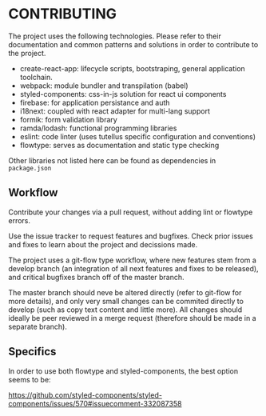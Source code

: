 # CONTRIBUTING
The project uses the following technologies. Please refer to their documentation
and common patterns and solutions in order to contribute to the project.

- create-react-app: lifecycle scripts, bootstraping, general application toolchain.
- webpack: module bundler and transpilation (babel)
- styled-components: css-in-js solution for react ui components
- firebase: for application persistance and auth
- i18next: coupled with react adapter for multi-lang support
- formik: form validation library
- ramda/lodash: functional programming libraries
- eslint: code linter (uses tutellus specific configuration and conventions)
- flowtype: serves as documentation and static type checking

Other libraries not listed here can be found as dependencies in `package.json`

## Workflow
Contribute your changes via a pull request, without adding lint or flowtype
errors.

Use the issue tracker to request features and bugfixes. Check prior issues and
fixes to learn about the project and decissions made.

The project uses a git-flow type workflow, where new features stem from a develop
branch (an integration of all next features and fixes to be released), and critical
bugfixes branch off of the master branch.

The master branch should neve be altered directly (refer to git-flow for more
details), and only very small changes can be commited directly to develop (such
as copy text content and little more). All changes should ideally be peer reviewed
in a merge request (therefore should be made in a separate branch).

## Specifics

In order to use both flowtype and styled-components, the best option seems to be:

https://github.com/styled-components/styled-components/issues/570#issuecomment-332087358
